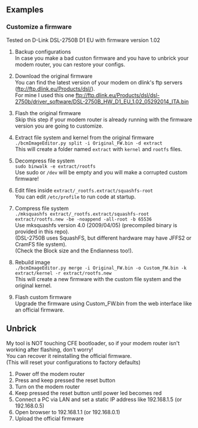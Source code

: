 ## Examples
### Customize a firmware

Tested on D-Link DSL-2750B D1 EU with firmware version 1.02

1) Backup configurations  
In case you make a bad custon firmware and you have to unbrick your modem router, you can restore your configs.

2) Download the original firmware  
You can find the latest version of your modem on dlink's ftp servers (ftp://ftp.dlink.eu/Products/dsl/).  
For mine I used this one ftp://ftp.dlink.eu/Products/dsl/dsl-2750b/driver_software/DSL-2750B_HW_D1_EU_1.02_05292014_ITA.bin  

3) Flash the original firmware  
Skip this step if your modem router is already running with the firmware version you are going to customize.  

3) Extract file system and kernel from the original firmware  
`./bcmImageEditor.py split -i Original_FW.bin -d extract`  
This will create a folder named `extract` with `kernel` and `rootfs` files.  

4) Decompress file system  
`sudo binwalk -e extract/rootfs`  
Use sudo or `/dev` will be empty and you will make a corrupted custom firmware!  

5) Edit files inside `extract/_rootfs.extract/squashfs-root`  
You can edit `/etc/profile` to run code at startup.  

6) Compress file system  
`./mksquashfs extract/_rootfs.extract/squashfs-root extract/rootfs.new -be -noappend -all-root -b 65536`  
Use mksquashfs version 4.0 (2009/04/05) (precompiled binary is provided in this repo).  
(DSL-2750B uses SquashFS, but different hardware may have JFFS2 or CramFS file system).  
(Check the Block size and the Endianness too!).  

7) Rebuild image  
`./bcmImageEditor.py merge -i Original_FW.bin -o Custom_FW.bin -k extract/kernel -r extract/rootfs.new`  
This will create a new firmware with the custom file system and the original kernel.  

8) Flash custom firmware  
Upgrade the firmware using Custom_FW.bin from the web interface like an official firmware.  

## Unbrick
My tool is NOT touching CFE bootloader, so if your modem router isn't working after flashing, don't worry!  
You can recover it reinstalling the official firmware.  
(This will reset your configurations to factory defaults)  
1) Power off the modem router
2) Press and keep pressed the reset button
3) Turn on the modem router
4) Keep pressed the reset button until power led becomes red
5) Connect a PC via LAN and set a static IP address like 192.168.1.5 (or 192.168.0.5)
7) Open browser to 192.168.1.1 (or 192.168.0.1)
8) Upload the official firmware
